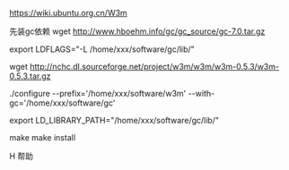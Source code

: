 https://wiki.ubuntu.org.cn/W3m

先装gc依赖 wget http://www.hboehm.info/gc/gc_source/gc-7.0.tar.gz

export LDFLAGS="-L /home/xxx/software/gc/lib/"

wget http://nchc.dl.sourceforge.net/project/w3m/w3m/w3m-0.5.3/w3m-0.5.3.tar.gz

./configure --prefix='/home/xxx/software/w3m' --with-gc='/home/xxx/software/gc'

export LD_LIBRARY_PATH="/home/xxx/software/gc/lib/"

make 
make install

H 帮助

